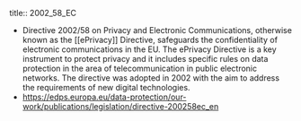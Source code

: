 title:: 2002_58_EC

- Directive 2002/58 on Privacy and Electronic Communications, otherwise known as the [[ePrivacy]] Directive, safeguards the confidentiality of electronic communications in the EU. The ePrivacy Directive is a key instrument to protect privacy and it includes specific rules on data protection in the area of telecommunication in public electronic networks. The directive was adopted in 2002 with the aim to address the requirements of new digital technologies.
- https://edps.europa.eu/data-protection/our-work/publications/legislation/directive-200258ec_en